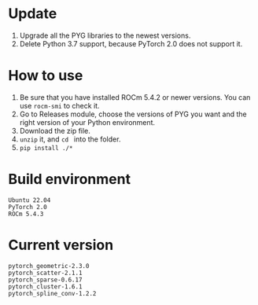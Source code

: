 # Update
1. Upgrade all the PYG libraries to the newest versions.
2. Delete Python 3.7 support, because PyTorch 2.0 does not support it.
  
# How to use
1. Be sure that you have installed ROCm 5.4.2 or newer versions. You can use ```rocm-smi``` to check it.
2. Go to Releases module, choose the versions of PYG you want and the right version of your Python environment.
3. Download the zip file.
4. ```unzip``` it, and ```cd ``` into the folder.
5. ```pip install ./*```
  
# Build environment
```
Ubuntu 22.04
PyTorch 2.0
ROCm 5.4.3
```
  
# Current version
```
pytorch_geometric-2.3.0
pytorch_scatter-2.1.1
pytorch_sparse-0.6.17
pytorch_cluster-1.6.1
pytorch_spline_conv-1.2.2
```